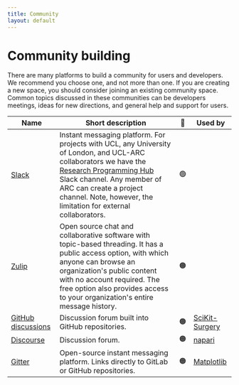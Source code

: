 ```yaml
---
title: Community
layout: default
---
```


# Community building

There are many platforms to build a community for users and developers.
We recommend you choose one, and not more than one.
If you are creating a new space, you should consider joining an existing community space.
Common topics discussed in these communities can be developers meetings, ideas for new directions, and general help and support for users.

| Name                                                         | Short description                                                                                                                                                                                                                                                                                     | 🚦  | Used by                                                                        |
| ------------------------------------------------------------ | ----------------------------------------------------------------------------------------------------------------------------------------------------------------------------------------------------------------------------------------------------------------------------------------------------- | :-: | ------------------------------------------------------------------------------ |
| [Slack](https://slack.com/intl/en-gb/)                       | Instant messaging platform. For projects with UCL, any University of London, and UCL-ARC collaborators we have the [Research Programming Hub](ucl-programming-hub.slack.com) Slack channel. Any member of ARC can create a project channel. Note, however, the limitation for external collaborators. | 🟢  |                                                                                |
| [Zulip](https://zulip.com/)                                  | Open source chat and collaborative software with topic-based threading. It has a public access option, with which anyone can browse an organization's public content with no account required. The free option also provides access to your organization's entire message history.                    | 🟠  |
| [GitHub discussions](https://docs.github.com/en/discussions) | Discussion forum built into GitHub repositories.                                                                                                                                                                                                                                                      | 🟠  | [SciKit-Surgery](https://github.com/SciKit-Surgery/scikit-surgery/discussions) |
| [Discourse](https://discourse.org/)                          | Discussion forum.                                                                                                                                                                                                                                                                                     | 🟠  | [napari](https://forum.image.sc/tag/napari)                                    |
| [Gitter](https://gitter.im/)                                 | Open-source instant messaging platform. Links directly to GitLab or GitHub repositories.                                                                                                                                                                                                              | 🟠  | [Matplotlib](https://gitter.im/matplotlib/matplotlib)                          |
